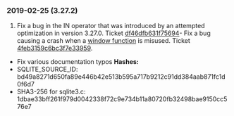 ### 2019\-02\-25 (3\.27\.2\)

1. Fix a bug in the IN operator that was introduced by an
 attempted optimization in version 3\.27\.0\. Ticket
 [df46dfb631f75694](https://www.sqlite.org/src/info/df46dfb631f75694)- Fix a bug causing a crash when a [window function](windowfunctions.html) is misused. Ticket
 [4feb3159c6bc3f7e33959](https://www.sqlite.org/src/info/4feb3159c6bc3f7e33959).
- Fix various documentation typos
**Hashes:**
- SQLITE\_SOURCE\_ID: bd49a8271d650fa89e446b42e513b595a717b9212c91dd384aab871fc1d0f6d7
- SHA3\-256 for sqlite3\.c: 1dbae33bff261f979d0042338f72c9e734b11a80720fb32498bae9150cc576e7




